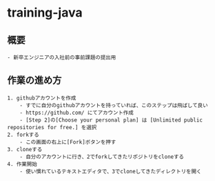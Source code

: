 # training-java
## 概要
	- 新卒エンジニアの入社前の事前課題の提出用
## 作業の進め方
	1. githubアカウントを作成
		- すでに自分のgithubアカウントを持っていれば、このステップは飛ばして良い
		- https://github.com/ にてアカウント作成
		- [Step 2]の[Choose your personal plan] は [Unlimited public repositories for free.] を選択
	2. forkする
		- この画面の右上に[Fork]ボタンを押す
	3. cloneする
		- 自分のアカウントに行き、2でforkしてきたリポジトリをcloneする
	4. 作業開始
		- 使い慣れているテキストエディタで、3でcloneしてきたディレクトリを開く
